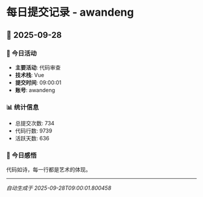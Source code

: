 # 每日提交记录 - awandeng

## 📅 2025-09-28

### 🎯 今日活动
- **主要活动**: 代码审查
- **技术栈**: Vue
- **提交时间**: 09:00:01
- **账号**: awandeng

### 📊 统计信息
- 总提交次数: 734
- 代码行数: 9739
- 活跃天数: 636

### 💭 今日感悟
代码如诗，每一行都是艺术的体现。

---
*自动生成于 2025-09-28T09:00:01.800458*
